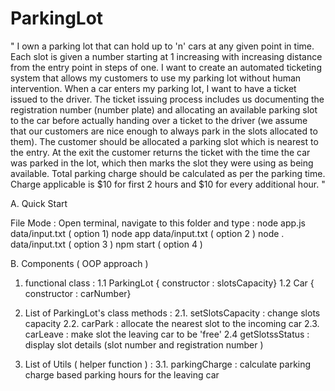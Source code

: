 # ParkingLot

" I own a parking lot that can hold up to 'n' cars at any given point in time. Each slot is
given a number starting at 1 increasing with increasing distance from the entry point
in steps of one. I want to create an automated ticketing system that allows my
customers to use my parking lot without human intervention.
When a car enters my parking lot, I want to have a ticket issued to the driver. The
ticket issuing process includes us documenting the registration number (number
plate) and allocating an available parking slot to the car
before actually handing over a ticket to the driver (we assume that our customers are
nice enough to always park in the slots allocated to them). The customer should be
allocated a parking slot which is nearest to the entry. At the exit the customer returns
the ticket with the time the car was parked in the lot, which then marks the slot they
were using as being available. Total parking charge should be calculated as per the
parking time. Charge applicable is $10 for first 2 hours and $10 for every additional
hour. "


A. Quick Start

File Mode : Open terminal, navigate to this folder and type : 
node app.js data/input.txt  ( option 1)
node app data/input.txt   ( option 2 )
node . data/input.txt   ( option 3 )
npm start ( option 4 )



B. Components ( OOP approach )

1.  functional class :
1.1 ParkingLot { constructor : slotsCapacity}
1.2 Car { constructor : carNumber}

2. List of ParkingLot's class methods :
2.1. setSlotsCapacity : change slots capacity
2.2. carPark : allocate the nearest slot to the incoming car
2.3. carLeave : make slot the leaving car to be 'free'
2.4  getSlotssStatus : display slot details (slot number and 
registration number )


3. List of Utils ( helper function ) :
3.1. parkingCharge : calculate parking charge based parking hours for the leaving car


